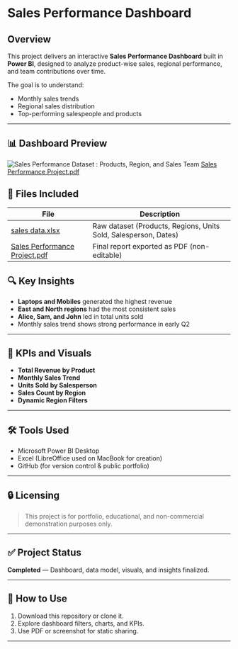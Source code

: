 # Sales Performance Dashboard
## Overview
This project delivers an interactive **Sales Performance Dashboard** built in **Power BI**, designed to analyze product-wise sales, regional performance, and team contributions over time.

The goal is to understand:
- Monthly sales trends
- Regional sales distribution
- Top-performing salespeople and products

---

## 📊 Dashboard Preview
![Sales Performance Dataset : Products, Region, and Sales Team](https://github.com/user-attachments/assets/45679583-2084-4bb3-9033-079d8ee54720)
[Sales Performance Project.pdf](https://github.com/user-attachments/files/19962799/Sales.Performance.Project.pdf)


## 📂 Files Included

| File | Description |
|------|-------------|
[sales data.xlsx](https://github.com/user-attachments/files/19962875/sales.data.xlsx) | Raw dataset (Products, Regions, Units Sold, Salesperson, Dates) |
[Sales Performance Project.pdf](https://github.com/user-attachments/files/19962883/Sales.Performance.Project.pdf) | Final report exported as PDF (non-editable) |---

## 🔍 Key Insights

- **Laptops and Mobiles** generated the highest revenue
- **East and North regions** had the most consistent sales
- **Alice, Sam, and John** led in total units sold
- Monthly sales trend shows strong performance in early Q2

---

## 🎯 KPIs and Visuals

- **Total Revenue by Product**
- **Monthly Sales Trend**
- **Units Sold by Salesperson**
- **Sales Count by Region**
- **Dynamic Region Filters**

---

## 🛠 Tools Used

- Microsoft Power BI Desktop
- Excel (LibreOffice used on MacBook for creation)
- GitHub (for version control & public portfolio)

---

## 🔒 Licensing

> This project is for portfolio, educational, and non-commercial demonstration purposes only.

---

## ✅ Project Status
**Completed** — Dashboard, data model, visuals, and insights finalized.

---

## 📎 How to Use

1. Download this repository or clone it.
2. Explore dashboard filters, charts, and KPIs.
3. Use PDF or screenshot for static sharing.

---
